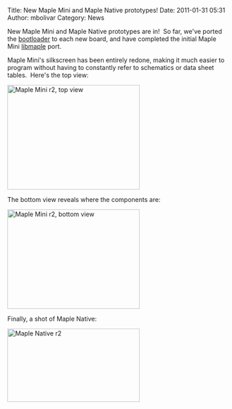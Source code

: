 Title: New Maple Mini and Maple Native prototypes!
Date: 2011-01-31 05:31
Author: mbolivar
Category: News

New Maple Mini and Maple Native prototypes are in!  So far, we've ported the <a href="http://leaflabs.com/docs/bootloader.html">bootloader</a> to each new board, and have completed the initial Maple Mini <a href="http://leaflabs.com/docs/libmaple.html">libmaple</a> port.

Maple Mini's silkscreen has been entirely redone, making it much easier to program without having to constantly refer to schematics or data sheet tables.  Here's the top view:

<a href="http://leaflabs.com/wp-content/uploads/2011/01/mini-r2-top.jpg"><img class="aligncenter size-medium wp-image-1805" title="mini-r2-top" src="http://leaflabs.com/wp-content/uploads/2011/01/mini-r2-top-300x237.png" alt="Maple Mini r2, top view" width="300" height="237" /></a>

The bottom view reveals where the components are:

<a href="http://leaflabs.com/wp-content/uploads/2011/01/mini-r2-bottom.jpg"><img class="aligncenter size-medium wp-image-1804" title="mini-r2-bottom" src="http://leaflabs.com/wp-content/uploads/2011/01/mini-r2-bottom-300x225.png" alt="Maple Mini r2, bottom view" width="300" height="225" /></a>

Finally, a shot of Maple Native:
<p style="text-align: left;"><a href="http://leaflabs.com/wp-content/uploads/2011/01/native-r2.jpg"><img class="aligncenter" title="native-r2" src="http://leaflabs.com/wp-content/uploads/2011/01/native-r2-300x166.jpg" alt="Maple Native r2" width="300" height="166" /></a></p>
